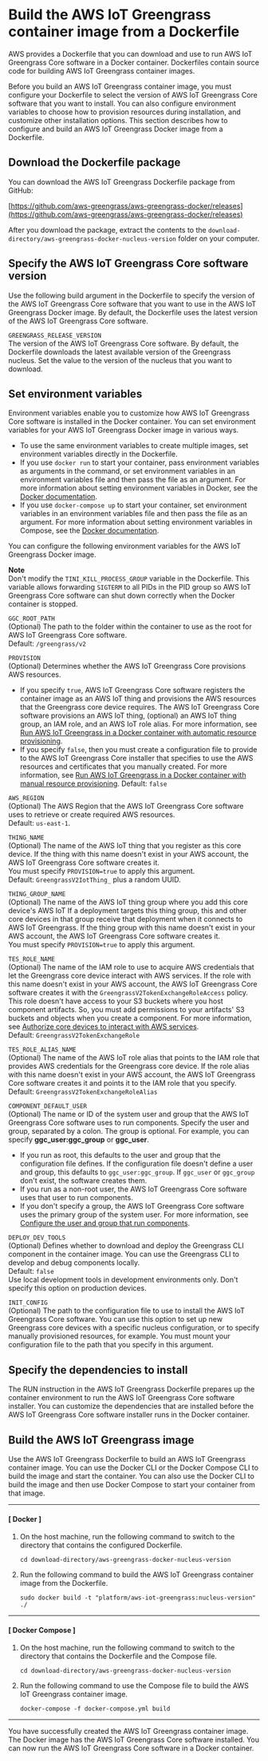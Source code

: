 # Build the AWS IoT Greengrass container image from a Dockerfile<a name="build-greengrass-dockerfile"></a>

AWS provides a Dockerfile that you can download and use to run AWS IoT Greengrass Core software in a Docker container\. Dockerfiles contain source code for building AWS IoT Greengrass container images\. 

Before you build an AWS IoT Greengrass container image, you must configure your Dockerfile to select the version of AWS IoT Greengrass Core software that you want to install\. You can also configure environment variables to choose how to provision resources during installation, and customize other installation options\. This section describes how to configure and build an AWS IoT Greengrass Docker image from a Dockerfile\. 



## Download the Dockerfile package<a name="download-dockerfile-package"></a>

You can download the AWS IoT Greengrass Dockerfile package from GitHub:

[https://github.com/aws-greengrass/aws-greengrass-docker/releases](https://github.com/aws-greengrass/aws-greengrass-docker/releases)

After you download the package, extract the contents to the `download-directory/aws-greengrass-docker-nucleus-version` folder on your computer\.

## Specify the AWS IoT Greengrass Core software version<a name="set-dockerfile-build-argument"></a>

Use the following build argument in the Dockerfile to specify the version of the AWS IoT Greengrass Core software that you want to use in the AWS IoT Greengrass Docker image\. By default, the Dockerfile uses the latest version of the AWS IoT Greengrass Core software\.

`GREENGRASS_RELEASE_VERSION`  
The version of the AWS IoT Greengrass Core software\. By default, the Dockerfile downloads the latest available version of the Greengrass nucleus\. Set the value to the version of the nucleus that you want to download\.

## Set environment variables<a name="set-dockerfile-environment-variables"></a>

Environment variables enable you to customize how AWS IoT Greengrass Core software is installed in the Docker container\. You can set environment variables for your AWS IoT Greengrass Docker image in various ways\. 
+ To use the same environment variables to create multiple images, set environment variables directly in the Dockerfile\.
+ If you use `docker run` to start your container, pass environment variables as arguments in the command, or set environment variables in an environment variables file and then pass the file as an argument\. For more information about setting environment variables in Docker, see the [Docker documentation](https://docs.docker.com/engine/reference/commandline/run/#set-environment-variables--e---env---env-file)\.
+ If you use `docker-compose up` to start your container, set environment variables in an environment variables file and then pass the file as an argument\. For more information about setting environment variables in Compose, see the [Docker documentation](https://docs.docker.com/compose/environment-variables/)\.

You can configure the following environment variables for the AWS IoT Greengrass Docker image\.

**Note**  
Don't modify the `TINI_KILL_PROCESS_GROUP` variable in the Dockerfile\. This variable allows forwarding `SIGTERM` to all PIDs in the PID group so AWS IoT Greengrass Core software can shut down correctly when the Docker container is stopped\.

`GGC_ROOT_PATH`  
\(Optional\) The path to the folder within the container to use as the root for AWS IoT Greengrass Core software\.  
Default: `/greengrass/v2`

`PROVISION`  
\(Optional\) Determines whether the AWS IoT Greengrass Core provisions AWS resources\.   
+ If you specify `true`, AWS IoT Greengrass Core software registers the container image as an AWS IoT thing and provisions the AWS resources that the Greengrass core device requires\. The AWS IoT Greengrass Core software provisions an AWS IoT thing, \(optional\) an AWS IoT thing group, an IAM role, and an AWS IoT role alias\. For more information, see [Run AWS IoT Greengrass in a Docker container with automatic resource provisioning](run-greengrass-docker-automatic-provisioning.md)\.
+ If you specify `false`, then you must create a configuration file to provide to the AWS IoT Greengrass Core installer that specifies to use the AWS resources and certificates that you manually created\. For more information, see [Run AWS IoT Greengrass in a Docker container with manual resource provisioning](run-greengrass-docker-manual-provisioning.md)\.
Default: `false`

`AWS_REGION`  
\(Optional\) The AWS Region that the AWS IoT Greengrass Core software uses to retrieve or create required AWS resources\.   
Default: `us-east-1`\.

`THING_NAME`  
\(Optional\) The name of the AWS IoT thing that you register as this core device\. If the thing with this name doesn't exist in your AWS account, the AWS IoT Greengrass Core software creates it\.   
You must specify `PROVISION=true` to apply this argument\.  
Default: `GreengrassV2IotThing_` plus a random UUID\.

`THING_GROUP_NAME`  
\(Optional\) The name of the AWS IoT thing group where you add this core device's AWS IoT If a deployment targets this thing group, this and other core devices in that group receive that deployment when it connects to AWS IoT Greengrass\. If the thing group with this name doesn't exist in your AWS account, the AWS IoT Greengrass Core software creates it\.  
You must specify `PROVISION=true` to apply this argument\.

`TES_ROLE_NAME`  
\(Optional\) The name of the IAM role to use to acquire AWS credentials that let the Greengrass core device interact with AWS services\. If the role with this name doesn't exist in your AWS account, the AWS IoT Greengrass Core software creates it with the `GreengrassV2TokenExchangeRoleAccess` policy\. This role doesn't have access to your S3 buckets where you host component artifacts\. So, you must add permissions to your artifacts' S3 buckets and objects when you create a component\. For more information, see [Authorize core devices to interact with AWS services](device-service-role.md)\.  
Default: `GreengrassV2TokenExchangeRole`

`TES_ROLE_ALIAS_NAME`  
\(Optional\) The name of the AWS IoT role alias that points to the IAM role that provides AWS credentials for the Greengrass core device\. If the role alias with this name doesn't exist in your AWS account, the AWS IoT Greengrass Core software creates it and points it to the IAM role that you specify\.  
Default: `GreengrassV2TokenExchangeRoleAlias`

`COMPONENT_DEFAULT_USER`  
\(Optional\) The name or ID of the system user and group that the AWS IoT Greengrass Core software uses to run components\. Specify the user and group, separated by a colon\. The group is optional\. For example, you can specify **ggc\_user:ggc\_group** or **ggc\_user**\.  
+ If you run as root, this defaults to the user and group that the configuration file defines\. If the configuration file doesn't define a user and group, this defaults to `ggc_user:ggc_group`\. If `ggc_user` or `ggc_group` don't exist, the software creates them\.
+ If you run as a non\-root user, the AWS IoT Greengrass Core software uses that user to run components\.
+ If you don't specify a group, the AWS IoT Greengrass Core software uses the primary group of the system user\.
For more information, see [Configure the user and group that run components](configure-greengrass-core-v2.md#configure-component-user)\.

`DEPLOY_DEV_TOOLS`  
\(Optional\) Defines whether to download and deploy the Greengrass CLI component in the container image\. You can use the Greengrass CLI to develop and debug components locally\.  
Default: `false`  
Use local development tools in development environments only\. Don't specify this option on production devices\. 

`INIT_CONFIG`  
\(Optional\) The path to the configuration file to use to install the AWS IoT Greengrass Core software\. You can use this option to set up new Greengrass core devices with a specific nucleus configuration, or to specify manually provisioned resources, for example\. You must mount your configuration file to the path that you specify in this argument\. 

## Specify the dependencies to install<a name="dockerfile-run-instruction"></a>

The RUN instruction in the AWS IoT Greengrass Dockerfile prepares up the container environment to run the AWS IoT Greengrass Core software installer\. You can customize the dependencies that are installed before the AWS IoT Greengrass Core software installer runs in the Docker container\. 

## Build the AWS IoT Greengrass image<a name="build-greengrass-docker-image"></a>

Use the AWS IoT Greengrass Dockerfile to build an AWS IoT Greengrass container image\. You can use the Docker CLI or the Docker Compose CLI to build the image and start the container\. You can also use the Docker CLI to build the image and then use Docker Compose to start your container from that image\.

------
#### [ Docker ]

1. On the host machine, run the following command to switch to the directory that contains the configured Dockerfile\.

   ```
   cd download-directory/aws-greengrass-docker-nucleus-version
   ```

1. Run the following command to build the AWS IoT Greengrass container image from the Dockerfile\.

   ```
   sudo docker build -t "platform/aws-iot-greengrass:nucleus-version" ./
   ```

------
#### [ Docker Compose ]

1. On the host machine, run the following command to switch to the directory that contains the Dockerfile and the Compose file\.

   ```
   cd download-directory/aws-greengrass-docker-nucleus-version
   ```

1. Run the following command to use the Compose file to build the AWS IoT Greengrass container image\.

   ```
   docker-compose -f docker-compose.yml build
   ```

------

You have successfully created the AWS IoT Greengrass container image\. The Docker image has the AWS IoT Greengrass Core software installed\. You can now run the AWS IoT Greengrass Core software in a Docker container\.